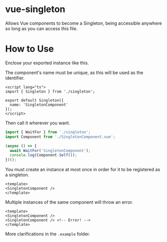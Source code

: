 # vue-singleton
Allows Vue components to become a Singleton,
being accessible anywhere so long as you can access this file.

# How to Use
Enclose your exported instance like this.

The component's name must be unique,
as this will be used as the identifier.

```vue
<script lang="ts">
import { Singleton } from './singleton';

export default Singleton({
  name: 'SingletonComponent'
});
</script>
```

Then call it wherever you want.

```typescript
import { WaitFor } from './singleton';
import Component from './SingletonComponent.vue';

(async () => {
  await WaitFor('SingletonComponent');
  console.log(Component.Self());
})();
```

You must create an instance at most once in order for it to be registered as a singleton.
```vue
<template>
<SingletonComponent />
</template>
```

Multiple instances of the same component will throw an error.

```vue
<template>
<SingletonComponent />
<SingletonComponent /> <!-- Error! -->
</template>
```

More clarifications in the `.example` folder.
